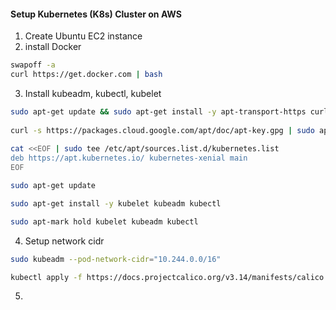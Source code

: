 
#### Setup Kubernetes (K8s) Cluster on AWS


1. Create Ubuntu EC2 instance
2. install Docker
```sh 
swapoff -a
curl https://get.docker.com | bash
```
    
3. Install kubeadm, kubectl, kubelet
```sh
sudo apt-get update && sudo apt-get install -y apt-transport-https curl
   
curl -s https://packages.cloud.google.com/apt/doc/apt-key.gpg | sudo apt-key add -
   
cat <<EOF | sudo tee /etc/apt/sources.list.d/kubernetes.list
deb https://apt.kubernetes.io/ kubernetes-xenial main
EOF

sudo apt-get update

sudo apt-get install -y kubelet kubeadm kubectl

sudo apt-mark hold kubelet kubeadm kubectl

```
4. Setup network cidr
```sh
sudo kubeadm --pod-network-cidr="10.244.0.0/16"

kubectl apply -f https://docs.projectcalico.org/v3.14/manifests/calico.yaml
```
5. 
